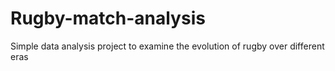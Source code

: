 # Rugby-match-analysis
Simple data analysis project to examine the evolution of rugby over different eras
